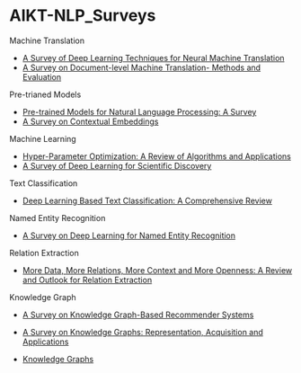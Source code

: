 # AIKT-NLP_Surveys

Machine Translation

  - [A Survey of Deep Learning Techniques for Neural Machine Translation](https://arxiv.org/abs/2002.07526)
- [A Survey on Document-level Machine Translation- Methods and Evaluation](https://arxiv.org/abs/1912.08494)

Pre-trianed Models

- [Pre-trained Models for Natural Language Processing: A Survey](https://arxiv.org/abs/2003.08271)
- [A Survey on Contextual Embeddings](https://arxiv.org/abs/2003.07278)

Machine Learning

- [Hyper-Parameter Optimization: A Review of Algorithms and Applications](https://arxiv.org/abs/2003.05689)
- [A Survey of Deep Learning for Scientific Discovery](https://arxiv.org/abs/2003.11755)

Text Classification

- [Deep Learning Based Text Classification: A Comprehensive Review](https://arxiv.org/abs/2004.03705)

Named Entity Recognition

- [A Survey on Deep Learning for Named Entity Recognition](https://arxiv.org/abs/1812.09449)

Relation Extraction

- [More Data, More Relations, More Context and More Openness: A Review and Outlook for Relation Extraction](https://arxiv.org/abs/2004.03186)

Knowledge Graph

- [A Survey on Knowledge Graph-Based Recommender Systems](https://arxiv.org/abs/2003.00911)

- [A Survey on Knowledge Graphs: Representation, Acquisition and Applications](https://arxiv.org/abs/2002.00388)
- [Knowledge Graphs](https://arxiv.org/abs/2003.02320v2)

